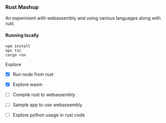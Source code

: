 ### Rust Mashup

An experiment with webassembly and using various languages along with rust.

#### Running locally
```
npm install
npx tsc
cargo run
```

Explore
- [x] Run node from rust
- [x] Explore wasm
- [ ] Compile rust to webassembly
- [ ] Sample app to use webassembly
- [ ] Explore python usage in rust code 

